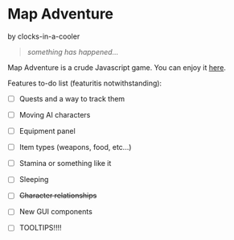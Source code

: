 # Map Adventure
by clocks-in-a-cooler

> *something has happened...*

Map Adventure is a crude Javascript game. You can enjoy it [here](clocks-in-a-cooler.github.io/map_adventure).

Features to-do list (featuritis notwithstanding):

- [ ] Quests and a way to track them

- [ ] Moving AI characters

- [ ] Equipment panel

- [ ] Item types (weapons, food, etc...)

- [ ] Stamina or something like it

- [ ] Sleeping

- [ ] ~~Character relationships~~

- [ ] New GUI components 

- [ ] TOOLTIPS!!!!